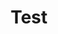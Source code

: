 ---
title: "Test"
passing_percentage: 70
layout: "test"
type: "test"
questions:
  - id: "q1"
    text: "What is the main technology explored in this course?"
    type: "single-answer"
    marks: 2
    options:
      - id: "a"
        text: "Docker"
      - id: "b"
        text: "Dapr"
        is_correct: true
      - id: "c"
        text: "Jenkins"
  - id: "q2"
    text: "What are the key components involved in this Dapr exploration course?"
    type: "multi-answer"
    marks: 2
    options:
      - id: "a"
        text: "Kubernetes Cluster"
        is_correct: true
      - id: "b"
        text: "Meshery"
        is_correct: true
      - id: "c"
        text: "Sample applications"
        is_correct: true
  - id: "q3"
    text: "In which environment are Dapr and sample applications deployed in this course?"
    type: "short_answer" 
    marks: 2
    correct_answer: "Kubernetes Cluster" 
---